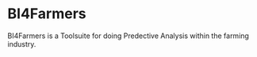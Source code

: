 BI4Farmers
==========

BI4Farmers is a Toolsuite for doing Predective Analysis within the farming industry.


